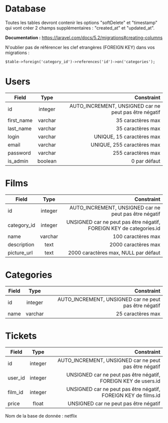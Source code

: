 # Database

Toutes les tables devront contenir les options "softDelete" et "timestamp" qui vont créer 2 champs supplémentaires : "created_at" et "updated_at".

**Documentation :** https://laravel.com/docs/5.2/migrations#creating-columns

N'oublier pas de référencer les clef etrangères (FOREIGN KEY) dans vos migrations :

```
$table->foreign('category_id')->references('id')->on('categories');
```

# Users

| Field         | Type          | Constraint  |
| ------------- |:-------------:| -----:|
| id            | integer       | AUTO_INCREMENT, UNSIGNED car ne peut pas être négatif |
| first_name    | varchar       | 35 caractères max |
| last_name     | varchar       | 35 caractères max |
| login         | varchar       | UNIQUE, 15 caractères max |
| email         | varchar       | UNIQUE, 255 caractères max |
| password      | varchar       | 255 caractères max |
| is_admin      | boolean       | 0 par défaut

# Films

| Field         | Type          | Constraint  |
| ------------- |:-------------:| -----:|
| id            | integer       | AUTO_INCREMENT, UNSIGNED car ne peut pas être négatif |
| category_id   | integer       | UNSIGNED car ne peut pas être négatif, FOREIGN KEY de categories.id |
| name          | varchar       | 100 caractères max |
| description   | text          | 2000 caractères max |
| picture_url   | text          | 2000 caractères max, NULL par défaut |


# Categories

| Field         | Type          | Constraint  |
| ------------- |:-------------:| -----:|
| id            | integer       | AUTO_INCREMENT, UNSIGNED car ne peut pas être négatif  |
| name          | varchar       | 25 caractères max |

# Tickets

| Field         | Type          | Constraint  |
| ------------- |:-------------:| -----:|
| id            | integer       | AUTO_INCREMENT, UNSIGNED car ne peut pas être négatif |
| user_id       | integer       | UNSIGNED car ne peut pas être négatif, FOREIGN KEY de users.id |
| film_id       | integer       | UNSIGNED car ne peut pas être négatif, FOREIGN KEY de films.id |
| price         | float         | UNSIGNED car ne peut pas être négatif |


Nom de la base de donnée : netflix
